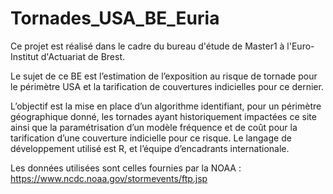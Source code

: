 # Tornades_USA_BE_Euria
Ce projet est réalisé dans le cadre du bureau d'étude de Master1 à l'Euro-Institut d'Actuariat de Brest.

Le sujet de ce BE est l’estimation de l’exposition au risque de tornade pour le périmètre 
USA et la tarification de couvertures indicielles pour ce dernier.

L’objectif est la mise en place d’un algorithme identifiant, pour un périmètre 
géographique donné, les tornades ayant historiquement impactées ce site ainsi que 
la paramétrisation d’un modèle fréquence et de coût pour la tarification d’une 
couverture indicielle pour ce risque. 
Le langage de développement utilisé est R, et l’équipe d’encadrants internationale.

Les données utilisées sont celles fournies par la NOAA :
https://www.ncdc.noaa.gov/stormevents/ftp.jsp 
